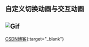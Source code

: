 ## 自定义切换动画与交互动画
![Gif](https://raw.githubusercontent.com/zhangao0086/iOS_AnimatedTransition/master/preview.gif)
----
[CSDN博客](http://blog.csdn.net/zhangao0086/article/details/38459937){:target="_blank"}